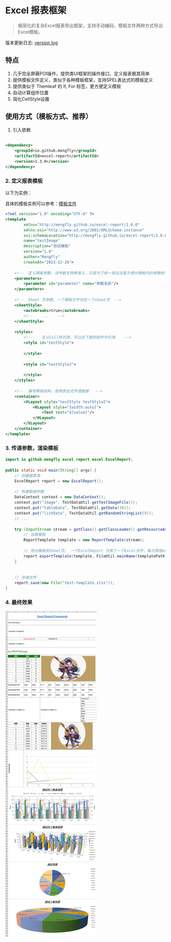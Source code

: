 # Excel 报表框架

> 极简化的复杂Excel报表导出框架，支持手动编码、模板文件两种方式导出Excel模板。

版本更新日志: [version log](VERSION.md)

## 特点

1. 几乎完全屏蔽POI操作，提供类UI框架的操作接口、定义报表极其简单
2. 提供模板文件定义，类似于各种模板框架，支持SPEL表达式的模板定义
3. 提供类似于 Themleaf 的 If, For 标签，更方便定义模板
4. 自动计算组件位置
5. 简化CellStyle设置

## 使用方式（模板方式、推荐）

1. 引入依赖

```xml

<dependency>
    <groupId>io.github.mengfly</groupId>
    <artifactId>excel-report</artifactId>
    <version>1.3.0</version>
</dependency>
```

### 2. 定义报表模板

以下为实例：

具体的模板实例可以参考：[模板文件](src/test/resources/TestTemplate.xml)

```xml
<?xml version="1.0" encoding="UTF-8" ?>
<template
        xmlns="http://mengfly.github.io/excel-report/1.0.0"
        xmlns:xsi="http://www.w3.org/2001/XMLSchema-instance"
        xsi:schemaLocation="http://mengfly.github.io/excel-report/1.0.0 https://mengfly.github.io/xsd/excel-report-1.0.0.xsd"
        name="testImage"
        description="测试模板"
        version="1.0"
        author="MengFly"
        createAt="2023-12-26">

    <!--  定义模板参数，该参数无特殊意义，只是为了统一放在这里方便对模板内的参数统一展示，方便了解模板参数数据  -->
    <parameters>
        <parameter id="parameter" name="参数名称"/>
    </parameters>

    <!--  Sheet 页参数，一个模板文件对应一个sheet页  -->
    <sheetStyle>
        <autobreaks>true</autobreaks>
        <!--    ...    -->
    </sheetStyle>

    <styles>
        <!--    定义Cell样式表，可以在下面的组件中引用    -->
        <style id="testStyle">

        </style>

        <style id="testStyle2">

        </style>
    </styles>

    <!--  编写模板结构，使用表达式传递数据   -->
    <container>
        <VLayout style="testStyle testStyle2">
            <HLayout style="{width:auto}">
                <Text text="${value}"/>
            </HLayout>
        </VLayout>
    </container>
</template>
```

### 3. 传递参数，渲染模板

```java
import io.github.mengfly.excel.report.excel.ExcelReport;

public static void main(String[] args) {
    // 创建报表类
    ExcelReport report = new ExcelReport();

    // 构建数据参数
    DataContext context = new DataContext();
    context.put("image", TestDataUtil.getTestImageFile());
    context.put("tableData", TestDataUtil.getData(10));
    context.put("listData", TestDataUtil.getRandomStringList(9));
    // ...

    try (InputStream stream = getClass().getClassLoader().getResourceAsStream("TestTemplate.xml")) {
        // 加载模板
        ReportTemplate template = new ReportTemplate(stream);

        // 导出模板到Sheet页， 一个ExcelReport 代表了一个Excel文件，每次调用export就是在向里面添加一个Sheet页
        report.exportTemplate(template, FileUtil.mainName(templatePath), context);
    }


    // 存储文件
    report.save(new File("test-template.xlsx"));
}

```

### 4. 最终效果
![导出图片结果](img/export.jpg)
